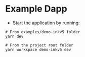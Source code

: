 # Example Dapp

- Start the application by running:
```shell
# From examples/demo-inkv5 folder
yarn dev

# From the project root folder
yarn workspace demo-inkv5 dev
```
